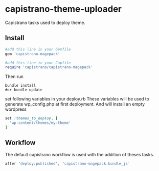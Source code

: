 # capistrano-theme-uploader

Capistrano tasks used to deploy theme.

## Install

```ruby
#add this line in your Gemfile
gem 'capistrano-magepack'
```

```ruby
#add this line in your Capfile
require 'capistrano/capistrano-magepack'
```
Then run 
```shell
bundle install 
#or bundle update
```
set following variables in your deploy.rb
These variables will be used to generate wp_config.php at first deployment.
And will install an empty wordpress
```ruby
set :themes_to_deploy, [
  'wp-content/themes/my-theme'
]

```

## Workflow

The default capistrano workflow is used with the addition of theses tasks.

```ruby
after 'deploy:published', 'capistrano-magepack:bundle_js'
```
